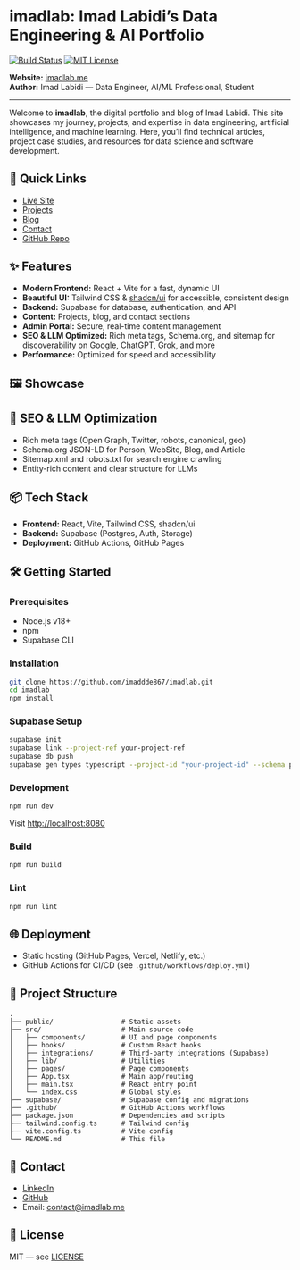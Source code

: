 # imadlab: Imad Labidi’s Data Engineering & AI Portfolio

[![Build Status](https://img.shields.io/github/actions/workflow/status/imaddde867/imadlab/deploy.yml?branch=main)](https://github.com/imaddde867/imadlab/actions)
[![MIT License](https://img.shields.io/github/license/imaddde867/imadlab)](LICENSE)

**Website:** [imadlab.me](https://imadlab.me)  
**Author:** Imad Labidi — Data Engineer, AI/ML Professional, Student

---

Welcome to **imadlab**, the digital portfolio and blog of Imad Labidi. This site showcases my journey, projects, and expertise in data engineering, artificial intelligence, and machine learning. Here, you’ll find technical articles, project case studies, and resources for data science and software development.

## 🚀 Quick Links
- [Live Site](https://imadlab.me)
- [Projects](https://imadlab.me/projects)
- [Blog](https://imadlab.me/blogs)
- [Contact](https://imadlab.me#contact)
- [GitHub Repo](https://github.com/imaddde867/imadlab)

## ✨ Features
- **Modern Frontend:** React + Vite for a fast, dynamic UI
- **Beautiful UI:** Tailwind CSS & [shadcn/ui](https://ui.shadcn.com/) for accessible, consistent design
- **Backend:** Supabase for database, authentication, and API
- **Content:** Projects, blog, and contact sections
- **Admin Portal:** Secure, real-time content management
- **SEO & LLM Optimized:** Rich meta tags, Schema.org, and sitemap for discoverability on Google, ChatGPT, Grok, and more
- **Performance:** Optimized for speed and accessibility

## 🖼️ Showcase
<!-- Optionally add screenshots or GIFs here -->

## 🧠 SEO & LLM Optimization
- Rich meta tags (Open Graph, Twitter, robots, canonical, geo)
- Schema.org JSON-LD for Person, WebSite, Blog, and Article
- Sitemap.xml and robots.txt for search engine crawling
- Entity-rich content and clear structure for LLMs

## 📦 Tech Stack
- **Frontend:** React, Vite, Tailwind CSS, shadcn/ui
- **Backend:** Supabase (Postgres, Auth, Storage)
- **Deployment:** GitHub Actions, GitHub Pages

## 🛠️ Getting Started

### Prerequisites
- Node.js v18+
- npm
- Supabase CLI

### Installation
```bash
git clone https://github.com/imaddde867/imadlab.git
cd imadlab
npm install
```

### Supabase Setup
```bash
supabase init
supabase link --project-ref your-project-ref
supabase db push
supabase gen types typescript --project-id "your-project-id" --schema public > src/integrations/supabase/types.ts
```

### Development
```bash
npm run dev
```
Visit [http://localhost:8080](http://localhost:8080)

### Build
```bash
npm run build
```

### Lint
```bash
npm run lint
```

## 🌐 Deployment
- Static hosting (GitHub Pages, Vercel, Netlify, etc.)
- GitHub Actions for CI/CD (see `.github/workflows/deploy.yml`)

## 📂 Project Structure
```
.  
├── public/                 # Static assets
├── src/                    # Main source code
│   ├── components/         # UI and page components
│   ├── hooks/              # Custom React hooks
│   ├── integrations/       # Third-party integrations (Supabase)
│   ├── lib/                # Utilities
│   ├── pages/              # Page components
│   ├── App.tsx             # Main app/routing
│   ├── main.tsx            # React entry point
│   └── index.css           # Global styles
├── supabase/               # Supabase config and migrations
├── .github/                # GitHub Actions workflows
├── package.json            # Dependencies and scripts
├── tailwind.config.ts      # Tailwind config
├── vite.config.ts          # Vite config
└── README.md               # This file
```

## 🤝 Contact
- [LinkedIn](https://www.linkedin.com/in/imadlab/)
- [GitHub](https://github.com/imaddde867)
- Email: [contact@imadlab.me](mailto:contact@imadlab.me)

## 📜 License
MIT — see [LICENSE](LICENSE)